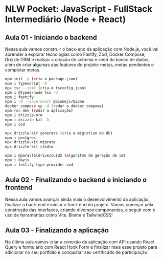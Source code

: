 # NLW Pocket: JavaScript - FullStack Intermediário (Node + React)

## Aula 01 - Iniciando o backend

Nessa aula vamos construir o back-end da aplicação com Node.js, você vai aprender a explorar tecnologias como Fastify, Zod, Docker Compose, Drizzle ORM e realizar a criação do schema e seed do banco de dados, além de criar algumas das features do projeto: metas, metas pendentes e completar metas.

```bash
npm init -y (cria o package.json)
npm i typescript -D
npx tsc --init (cria o tsconfig.json)
npm i @types/node tsx -D
npm i fastify
npm i -D --save-exact @biomejs/biome
docker compose up -d (rodar o docker compose)
npm run dev (rodar a aplicação)
npm i drizzle-orm
npm i drizzle-kit -D
npm i zod

npx drizzle-kit generate (cria a migration da db)
npm i postgres
npx drizzle-kit migrate
npx drizzle-kit studio

npm i @paralleldrive/cuid2 (algoritmo de geração de id)
npm i dayjs
npm i fastify-type-provider-zod
```

## Aula 02 - Finalizando o backend e iniciando o frontend

Nessa aula vamos avançar ainda mais o desenvolvimento da aplicação, finalizar o back-end e iniciar o front-end do projeto. Vamos começar pela construção das interfaces, criando diversos componentes, e seguir com o uso de ferramentas como Vite, Biome e TailwindCSS!


## Aula 03 - Finalizando a aplicação

Na última aula vamos criar a conexão da aplicação com API usando React Query e formulário com React Hook Form e finalizar mais esse projeto para adicionar no seu portfólio e conquistar seu certificado de participação